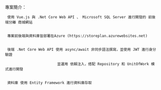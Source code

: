  專案簡介：

     使用 Vue.js 與 .Net Core Web API 、 Microsoft SQL Server 進行開發的 前後端分離 商城網站


     專案前後端與資料庫皆部署在Azure (https://storeplan.azurewebsites.net)


     後端 .Net Core Web API 使用 async/await 非同步語法撰寫，並使用 JWT 進行身分驗證

                            並運用 依賴注入，搭配 Repository 和 UnitOfWork 模式進行開發


     資料庫 使用 Entity Framework 進行資料庫存取
